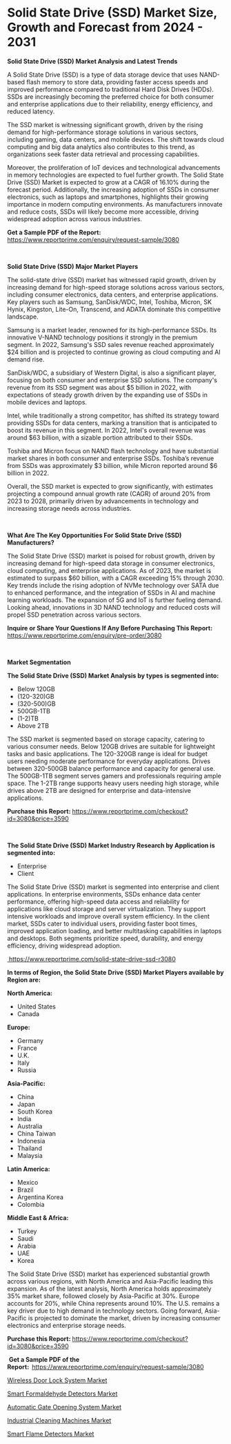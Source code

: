 <p><h1>Solid State Drive (SSD) Market Size, Growth and Forecast from 2024 - 2031</h1></p><p><strong>Solid State Drive (SSD) Market Analysis and Latest Trends</strong></p>
<p><p>A Solid State Drive (SSD) is a type of data storage device that uses NAND-based flash memory to store data, providing faster access speeds and improved performance compared to traditional Hard Disk Drives (HDDs). SSDs are increasingly becoming the preferred choice for both consumer and enterprise applications due to their reliability, energy efficiency, and reduced latency. </p><p>The SSD market is witnessing significant growth, driven by the rising demand for high-performance storage solutions in various sectors, including gaming, data centers, and mobile devices. The shift towards cloud computing and big data analytics also contributes to this trend, as organizations seek faster data retrieval and processing capabilities. </p><p>Moreover, the proliferation of IoT devices and technological advancements in memory technologies are expected to fuel further growth. The Solid State Drive (SSD) Market is expected to grow at a CAGR of 16.10% during the forecast period. Additionally, the increasing adoption of SSDs in consumer electronics, such as laptops and smartphones, highlights their growing importance in modern computing environments. As manufacturers innovate and reduce costs, SSDs will likely become more accessible, driving widespread adoption across various industries.</p></p>
<p><strong>Get a Sample PDF of the Report:&nbsp;</strong> <a href="https://www.reportprime.com/enquiry/request-sample/3080">https://www.reportprime.com/enquiry/request-sample/3080</a></p>
<p>&nbsp;</p>
<p><strong>Solid State Drive (SSD) Major Market Players</strong></p>
<p><p>The solid-state drive (SSD) market has witnessed rapid growth, driven by increasing demand for high-speed storage solutions across various sectors, including consumer electronics, data centers, and enterprise applications. Key players such as Samsung, SanDisk/WDC, Intel, Toshiba, Micron, SK Hynix, Kingston, Lite-On, Transcend, and ADATA dominate this competitive landscape.</p><p>Samsung is a market leader, renowned for its high-performance SSDs. Its innovative V-NAND technology positions it strongly in the premium segment. In 2022, Samsung's SSD sales revenue reached approximately $24 billion and is projected to continue growing as cloud computing and AI demand rise.</p><p>SanDisk/WDC, a subsidiary of Western Digital, is also a significant player, focusing on both consumer and enterprise SSD solutions. The company's revenue from its SSD segment was about $5 billion in 2022, with expectations of steady growth driven by the expanding use of SSDs in mobile devices and laptops.</p><p>Intel, while traditionally a strong competitor, has shifted its strategy toward providing SSDs for data centers, marking a transition that is anticipated to boost its revenue in this segment. In 2022, Intel's overall revenue was around $63 billion, with a sizable portion attributed to their SSDs.</p><p>Toshiba and Micron focus on NAND flash technology and have substantial market shares in both consumer and enterprise SSDs. Toshiba’s revenue from SSDs was approximately $3 billion, while Micron reported around $6 billion in 2022. </p><p>Overall, the SSD market is expected to grow significantly, with estimates projecting a compound annual growth rate (CAGR) of around 20% from 2023 to 2028, primarily driven by advancements in technology and increasing storage needs across industries.</p></p>
<p>&nbsp;</p>
<p><strong>What Are The Key Opportunities For Solid State Drive (SSD) Manufacturers?</strong></p>
<p><p>The Solid State Drive (SSD) market is poised for robust growth, driven by increasing demand for high-speed data storage in consumer electronics, cloud computing, and enterprise applications. As of 2023, the market is estimated to surpass $60 billion, with a CAGR exceeding 15% through 2030. Key trends include the rising adoption of NVMe technology over SATA due to enhanced performance, and the integration of SSDs in AI and machine learning workloads. The expansion of 5G and IoT is further fueling demand. Looking ahead, innovations in 3D NAND technology and reduced costs will propel SSD penetration across various sectors.</p></p>
<p><strong>Inquire or Share Your Questions If Any Before Purchasing This Report:</strong> <a href="https://www.reportprime.com/enquiry/pre-order/3080">https://www.reportprime.com/enquiry/pre-order/3080</a></p>
<p>&nbsp;</p>
<p><strong>Market Segmentation</strong></p>
<p><strong>The Solid State Drive (SSD) Market Analysis by types is segmented into:</strong></p>
<p><ul><li>Below 120GB</li><li>(120-320)GB</li><li>(320-500)GB</li><li>500GB-1TB</li><li>(1-2)TB</li><li>Above 2TB</li></ul></p>
<p><p>The SSD market is segmented based on storage capacity, catering to various consumer needs. Below 120GB drives are suitable for lightweight tasks and basic applications. The 120-320GB range is ideal for budget users needing moderate performance for everyday applications. Drives between 320-500GB balance performance and capacity for general use. The 500GB-1TB segment serves gamers and professionals requiring ample space. The 1-2TB range supports heavy users needing high storage, while drives above 2TB are designed for enterprise and data-intensive applications.</p></p>
<p><strong>Purchase this Report:&nbsp;</strong><a href="https://www.reportprime.com/checkout?id=3080&price=3590">https://www.reportprime.com/checkout?id=3080&price=3590</a></p>
<p>&nbsp;</p>
<p><strong>The Solid State Drive (SSD) Market Industry Research by Application is segmented into:</strong></p>
<p><ul><li>Enterprise</li><li>Client</li></ul></p>
<p><p>The Solid State Drive (SSD) market is segmented into enterprise and client applications. In enterprise environments, SSDs enhance data center performance, offering high-speed data access and reliability for applications like cloud storage and server virtualization. They support intensive workloads and improve overall system efficiency. In the client market, SSDs cater to individual users, providing faster boot times, improved application loading, and better multitasking capabilities in laptops and desktops. Both segments prioritize speed, durability, and energy efficiency, driving widespread adoption.</p></p>
<p><a href="https://www.reportprime.com/solid-state-drive-ssd-r3080">&nbsp;https://www.reportprime.com/solid-state-drive-ssd-r3080</a></p>
<p><strong>In terms of Region, the Solid State Drive (SSD) Market Players available by Region are:</strong></p>
<p>
    <p> <strong> North America: </strong>
        <ul>
            <li>United States</li>
            <li>Canada</li>
        </ul>
        </p> 
    <p> <strong> Europe: </strong>
        <ul>
            <li>Germany</li>
            <li>France</li>
            <li>U.K.</li>
            <li>Italy</li>
            <li>Russia</li>
        </ul>
        </p> 
    <p> <strong> Asia-Pacific: </strong>
        <ul>
            <li>China</li>
            <li>Japan</li>
            <li>South Korea</li>
            <li>India</li>
            <li>Australia</li>
            <li>China Taiwan</li>
            <li>Indonesia</li>
            <li>Thailand</li>
            <li>Malaysia</li>
        </ul>
        </p> 
    <p> <strong> Latin America: </strong>
        <ul>
            <li>Mexico</li>
            <li>Brazil</li>
            <li>Argentina Korea</li>
            <li>Colombia</li>
        </ul>
        </p> 
    <p> <strong> Middle East & Africa: </strong>
        <ul>
            <li>Turkey</li>
            <li>Saudi</li>
            <li>Arabia</li>
            <li>UAE</li>
            <li>Korea</li>
        </ul>
    </p>
    </p>
<p><p>The Solid State Drive (SSD) market has experienced substantial growth across various regions, with North America and Asia-Pacific leading this expansion. As of the latest analysis, North America holds approximately 35% market share, followed closely by Asia-Pacific at 30%. Europe accounts for 20%, while China represents around 10%. The U.S. remains a key driver due to high demand in technology sectors. Going forward, Asia-Pacific is projected to dominate the market, driven by increasing consumer electronics and enterprise storage needs.</p></p>
<p><strong>Purchase this Report: </strong><a href="https://www.reportprime.com/checkout?id=3080&price=3590">https://www.reportprime.com/checkout?id=3080&price=3590</a></p>
<p>&nbsp;<strong>Get a Sample PDF of the Report:&nbsp;&nbsp;</strong><a href="https://www.reportprime.com/enquiry/request-sample/3080">https://www.reportprime.com/enquiry/request-sample/3080</a></p>
<p><strong></strong></p>
<p><p><a href="https://www.linkedin.com/pulse/future-trajectory-wireless-door-lock-system-market-emerging-trends-kgnrc?trackingId=iVuhaaApSjyja9F6roocOA%3D%3D">Wireless Door Lock System Market</a></p><p><a href="https://issuu.com/reportprime-2/docs/smart-formaldehyde-detectors-market_305f82b0a2fb41">Smart Formaldehyde Detectors Market</a></p><p><a href="https://www.linkedin.com/pulse/strategic-market-insights-navigating-global-automatic-gate-opening-cgpwc?trackingId=%2BsSjeVe%2BSeukBvbE67nxnA%3D%3D">Automatic Gate Opening System Market</a></p><p><a href="https://www.linkedin.com/pulse/industrial-cleaning-machines-market-evolution-global-trends-vpn6f?trackingId=FJFX%2FQLHT%2FmJYa03aoEm%2Fg%3D%3D">Industrial Cleaning Machines Market</a></p><p><a href="https://issuu.com/reportprime-2/docs/smart-flame-detectors-market-size-2_9b609729547109">Smart Flame Detectors Market</a></p></p>